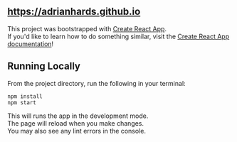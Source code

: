 ## https://adrianhards.github.io

This project was bootstrapped with [Create React App](https://github.com/facebook/create-react-app). \
If you'd like to learn how to do something similar, visit the [Create React App documentation](https://facebook.github.io/create-react-app/docs/getting-started)!

## Running Locally

From the project directory, run the following in your terminal:

`npm install`\
`npm start`

This will runs the app in the development mode.\
The page will reload when you make changes.\
You may also see any lint errors in the console.


